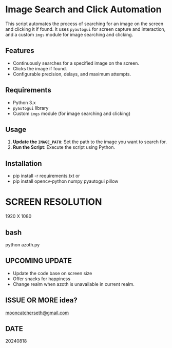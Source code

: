 # Image Search and Click Automation

This script automates the process of searching for an image on the screen and clicking it if found. It uses `pyautogui` for screen capture and interaction, and a custom `imgs` module for image searching and clicking.

## Features

- Continuously searches for a specified image on the screen.
- Clicks the image if found.
- Configurable precision, delays, and maximum attempts.

## Requirements

- Python 3.x
- `pyautogui` library
- Custom `imgs` module (for image searching and clicking)

## Usage

1. **Update the `IMAGE_PATH`**: Set the path to the image you want to search for.
2. **Run the Script**: Execute the script using Python.

## Installation
- pip install -r requirements.txt 
or 
- pip install opencv-python numpy pyautogui pillow

# SCREEN RESOLUTION
1920 X 1080

## bash
python azoth.py

## UPCOMING UPDATE
- Update the code base on screen size
- Offer snacks for happiness
- Change realm when azoth is unavailable in current realm. 

## ISSUE OR MORE idea?
mooncatcherseth@gmail.com

## DATE
20240818